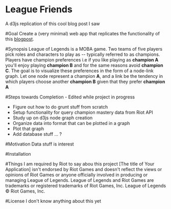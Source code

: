 # League Friends
A d3js replication of this cool blog post I saw

#Goal
Create a (very minimal) web app that replicates the functionality of this [blogpost](http://na.leagueoflegends.com/en/page/find-your-lunch-table-which-champs-are-friends).

#Synopsis
League of Legends is a MOBA game. Two teams of five players pick roles and characters to play as -- typically referred to as champions. Players have champion preferences i.e if you like playing as __champion A__ you'll enjoy playing __champion B__ and for the same reasons avoid __champion C__. The goal is to visualize these preferences in the form of a node-link graph. Let one node represent a champion __A__, and a link be the tendency in which players choose another __champion B__ given that they prefer __champion A__

#Steps towards Completion - Edited while project in progress

* Figure out how to do grunt stuff from scratch
* Setup functionality for query champion mastery data from Riot API
* Study up on d3js node graph creation  
* Organize data into format that can be plotted in a graph
* Plot that graph
* Add database stuff ... ? 


#Motivation
Data stuff is interest

#Installation

#Things I am required by Riot to say abou this project
[The title of Your Application] isn't endorsed by Riot Games and doesn't reflect the views or opinions of Riot Games or anyone officially involved in producing or managing League of Legends. League of Legends and Riot Games are trademarks or registered trademarks of Riot Games, Inc. League of Legends © Riot Games, Inc.

#License
I don't know anything about this yet





